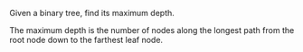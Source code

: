 Given a binary tree, find its maximum depth.

The maximum depth is the number of nodes along the 
longest path from the root node down to the farthest leaf node.